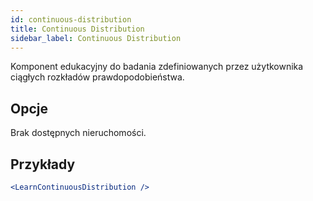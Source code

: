 ```yaml
---
id: continuous-distribution
title: Continuous Distribution
sidebar_label: Continuous Distribution
---
```


Komponent edukacyjny do badania zdefiniowanych przez użytkownika ciągłych rozkładów prawdopodobieństwa.

## Opcje

Brak dostępnych nieruchomości.

## Przykłady

```jsx live
<LearnContinuousDistribution />
```

